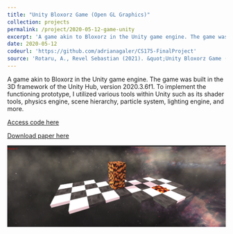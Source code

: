 ```yaml
---
title: "Unity Bloxorz Game (Open GL Graphics)"
collection: projects
permalink: /project/2020-05-12-game-unity
excerpt: 'A game akin to Bloxorz in the Unity game engine. The game was built in the 3D framework of the Unity Hub, version 2020.3.6f1. To implement the functioning prototype, I utilized various tools within Unity such as its shader tools, physics engine, scene hierarchy, particle system, lighting engine, and more.'
date: 2020-05-12
codeurl: 'https://github.com/adrianagaler/CS175-FinalProject'
source: 'Rotaru, A., Revel Sebastian (2021). &quot;Unity Bloxorz Game (Open GL Graphics)&quot; <i>Harvard CS175: Computer Graphics </i>.'
---
```

A game akin to Bloxorz in the Unity game engine. The game was built in the 3D framework of the Unity Hub, version 2020.3.6f1. To implement the functioning prototype, I utilized various tools within Unity such as its shader tools, physics engine, scene hierarchy, particle system, lighting engine, and more.

[Access code here](https://github.com/adrianagaler/CS175-FinalProject)

[Download paper here](http://adrianarotaru.github.io/files/game.pdf)

[![Unity Bloxorz Game (Open GL Graphics)](../images/game.png)](https://github.com/adrianagaler/CS175-FinalProject)
